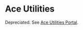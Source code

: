 # Ace Utilities

Depreciated. See [Ace Utilities Portal](https://github.com/transplanar/Ace-Utilities-Portal).
